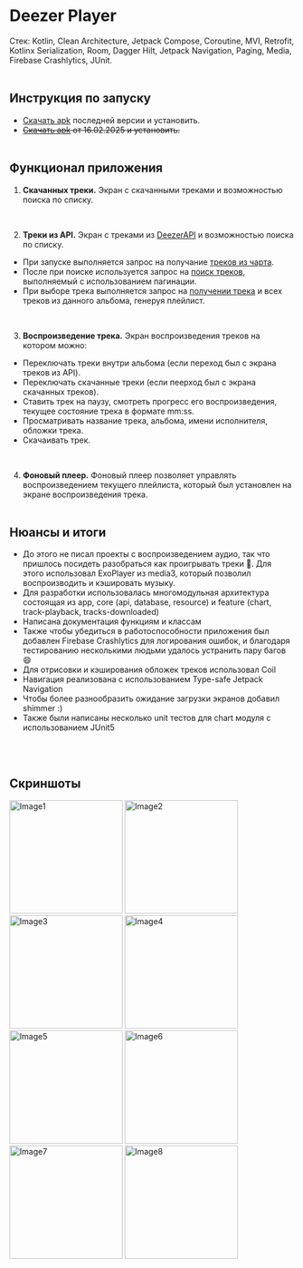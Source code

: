 # Deezer Player

Стек: Kotlin, Clean Architecture, Jetpack Compose, Coroutine, MVI, Retrofit, Kotlinx Serialization, Room, Dagger Hilt, Jetpack Navigation, Paging, Media, Firebase Crashlytics, JUnit.
<br><br>

## Инструкция по запуску
- [Скачать apk](https://github.com/iamzimin/DeezerPlayer/releases/latest) последней версии и установить.
- <del>[Скачать apk](https://github.com/iamzimin/DeezerPlayer/releases/tag/DeezerPlayer_v1.0) от 16.02.2025 и установить.</del>
<br><br>

## Функционал приложения
1. **Cкачанных треки.** Экран с скачанными треками и возможностью поиска по списку.

<br>

2. **Треки из API.** Экран с треками из [DeezerAPI](https://developers.deezer.com/api) и возможностью поиска по списку.
 - При запуске выполняется запрос на получание [треков из чарта](https://api.deezer.com/chart). 
 - После при поиске используется запрос на [поиск треков](https://api.deezer.com/search?q=query), выполняемый с использованием пагинации.
 - При выборе трека выполняется запрос на [получении трека](https://api.deezer.com/track/781592622) и всех треков из данного альбома, генеруя плейлист.

<br>

3. **Воспроизведение трека.** Экран воспроизведения треков на котором можно:
 - Переключать треки внутри альбома (если переход был с экрана треков из API).
 - Переключать скачанные треки (если пеерход был с экрана скачанных треков).
 - Ставить трек на паузу, смотреть прогресс его воспроизведения, текущее состояние трека в формате mm:ss.
 - Просматривать название трека, альбома, имени исполнителя, обложки трека.
 - Скачаивать трек.

<br>

4. **Фоновый плеер.** Фоновый плеер позволяет управлять воспроизведением текущего плейлиста, который был установлен на экране воспроизведения трека.
<br><br>

## Нюансы и итоги
- До этого не писал проекты с воспроизведением аудио, так что пришлось посидеть разобраться как проигрывать треки 🙂. Для этого использовал ExoPlayer из media3, который позволил воспроизводить и кэшировать музыку. 
- Для разработки использовалась многомодульная архитектура состоящая из app, core (api, database, resource) и feature (chart, track-playback, tracks-downloaded)
- Написана документация функциям и классам
- Также чтобы убедиться в работоспособности приложения был добавлен Firebase Crashlytics для логирования ошибок, и благодаря тестированию несколькими людьми удалось устранить пару багов 😄
- Для отрисовки и кэширования обложек треков использовал Coil
- Навигация реализована с использованием Type-safe Jetpack Navigation
- Чтобы более разнообразить ожидание загрузки экранов добавил shimmer :)
- Также были написаны несколько unit тестов для chart модуля с использованием JUnit5

<br><br>


## Скриншоты

<img src="https://github.com/user-attachments/assets/9afda54b-8517-4426-ad19-c9c539a36e65" alt="Image1" width="200"/>
<img src="https://github.com/user-attachments/assets/a14b49bd-ab34-4b6d-b85f-61f903611ebc" alt="Image2" width="200"/>
<img src="https://github.com/user-attachments/assets/2c11119b-e220-449b-a1f3-51552f9e3eba" alt="Image3" width="200"/>
<img src="https://github.com/user-attachments/assets/03cbd43a-95d8-4709-ad7a-93543bfbd4a3" alt="Image4" width="200"/>
<img src="https://github.com/user-attachments/assets/7175bb36-a996-4a31-bf7a-053a152433c2" alt="Image5" width="200"/>
<img src="https://github.com/user-attachments/assets/93105a48-eced-4c58-b431-ad079454ccbf" alt="Image6" width="200"/>
<img src="https://github.com/user-attachments/assets/7a54262b-6640-4cb9-a634-e663f1793b15" alt="Image7" width="200"/>
<img src="https://github.com/user-attachments/assets/09f185df-395e-463c-bc95-16315d0cd7e5" alt="Image8" width="200"/>


